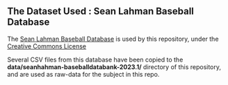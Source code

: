 ## The Dataset Used : Sean Lahman Baseball Database

The [Sean Lahman Baseball Database](http://seanlahman.com/download-baseball-database/)
is used by this repository, under the [Creative Commons License](https://creativecommons.org/licenses/by-sa/3.0/) 

Several CSV files from this database have been copied to the **data/seanhahman-baseballdatabank-2023.1/**
directory of this repository, and are used as raw-data for the subject in this repo.
